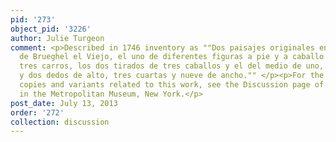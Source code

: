 ```yaml
---
pid: '273'
object_pid: '3226'
author: Julie Turgeon
comment: <p>Described in 1746 inventory as ""Dos paisajes originales en table de mano
  de Brueghel el Viejo, el uno de diferentes figuras a pie y a caballo y entre ellas
  tres carros, los dos tirados de tres caballos y el del medio de uno, de media vara
  y dos dedos de alto, tres cuartas y nueve de ancho."" </p><p>For the many other
  copies and variants related to this work, see the Discussion page of the version
  in the Metropolitan Museum, New York.</p>
post_date: July 13, 2013
order: '272'
collection: discussion
---
```

